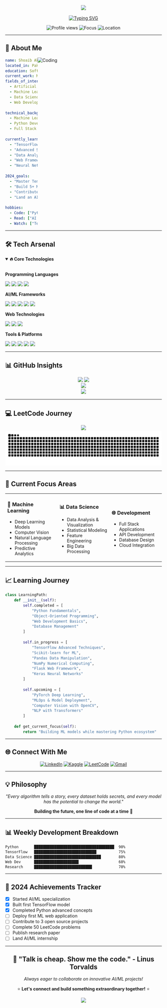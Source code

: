 <div align="center">
  <img src="https://capsule-render.vercel.app/api?type=waving&color=0:667eea,100:764ba2&height=200&section=header&text=Shoaib%20Akhtar%20Khan&fontSize=40&fontColor=ffffff&animation=fadeIn&fontAlignY=35&desc=AI%20Engineer%20%7C%20Software%20Developer%20%7C%20Machine%20Learning%20Enthusiast&descAlignY=55&descAlign=50"/>
</div>

<div align="center">
  
  [![Typing SVG](https://readme-typing-svg.demolab.com?font=JetBrains+Mono&weight=600&size=25&duration=4000&pause=1000&color=667EEA&center=true&vCenter=true&width=600&lines=Building+Intelligent+Systems;Exploring+Deep+Learning;Crafting+Python+Solutions;Solving+Real-World+Problems)](https://git.io/typing-svg)

  <p>
    <img src="https://komarev.com/ghpvc/?username=shoaib-niazi&color=blueviolet&style=for-the-badge&label=Visitors" alt="Profile views"/>
    <img src="https://img.shields.io/badge/Focus-AI%2FML-brightgreen?style=for-the-badge" alt="Focus"/>
    <img src="https://img.shields.io/badge/Location-Pakistan-ff69b4?style=for-the-badge" alt="Location"/>
  </p>
</div>

---

## 🎯 **About Me**

<img align="right" alt="Coding" width="400" src="https://media.giphy.com/media/qgQUggAC3Pfv687qPC/giphy.gif">

```yaml
name: Shoaib Akhtar Khan
located_in: Pakistan
education: Software Engineering Student
current_work: Multiple AI/ML Projects
fields_of_interest:
  - Artificial Intelligence
  - Machine Learning
  - Data Science
  - Web Development

technical_background:
  - Machine Learning Engineer
  - Python Developer
  - Full Stack Developer

currently_learning: 
  - "TensorFlow for Deep Learning"
  - "Advanced Scikit-learn Techniques"
  - "Data Analysis with Pandas & NumPy"
  - "Web Frameworks with Flask"
  - "Neural Networks with Keras"

2024_goals:
  - "Master TensorFlow and PyTorch"
  - "Build 5+ ML projects"
  - "Contribute to open source"
  - "Land an AI/ML internship"

hobbies:
  - Code: ["Python", "Machine Learning"]
  - Read: ["AI Research Papers", "Tech Blogs"]
  - Watch: ["Tech Conferences", "ML Tutorials"]
```

---

## 🛠️ **Tech Arsenal**

<details open>
<summary><b>🔥 Core Technologies</b></summary>
<br>

**Programming Languages**
<p>
  <img src="https://img.shields.io/badge/Python-3776AB?style=for-the-badge&logo=python&logoColor=white" />
  <img src="https://img.shields.io/badge/C++-00599C?style=for-the-badge&logo=cplusplus&logoColor=white" />
  <img src="https://img.shields.io/badge/JavaScript-F7DF1E?style=for-the-badge&logo=javascript&logoColor=black" />
  <img src="https://img.shields.io/badge/PHP-777BB4?style=for-the-badge&logo=php&logoColor=white" />
</p>

**AI/ML Frameworks**
<p>
  <img src="https://img.shields.io/badge/TensorFlow-FF6F00?style=for-the-badge&logo=tensorflow&logoColor=white" />
  <img src="https://img.shields.io/badge/Scikit--Learn-F7931E?style=for-the-badge&logo=scikit-learn&logoColor=white" />
  <img src="https://img.shields.io/badge/Keras-D00000?style=for-the-badge&logo=keras&logoColor=white" />
  <img src="https://img.shields.io/badge/Pandas-150458?style=for-the-badge&logo=pandas&logoColor=white" />
  <img src="https://img.shields.io/badge/NumPy-013243?style=for-the-badge&logo=numpy&logoColor=white" />
</p>

**Web Technologies**
<p>
  <img src="https://img.shields.io/badge/HTML5-E34F26?style=for-the-badge&logo=html5&logoColor=white" />
  <img src="https://img.shields.io/badge/CSS3-1572B6?style=for-the-badge&logo=css3&logoColor=white" />
  <img src="https://img.shields.io/badge/Flask-000000?style=for-the-badge&logo=flask&logoColor=white" />
</p>

**Tools & Platforms**
<p>
  <img src="https://img.shields.io/badge/Git-F05032?style=for-the-badge&logo=git&logoColor=white" />
  <img src="https://img.shields.io/badge/Linux-FCC624?style=for-the-badge&logo=linux&logoColor=black" />
  <img src="https://img.shields.io/badge/MySQL-4479A1?style=for-the-badge&logo=mysql&logoColor=white" />
  <img src="https://img.shields.io/badge/MATLAB-0076A8?style=for-the-badge&logo=mathworks&logoColor=white" />
  <img src="https://img.shields.io/badge/Figma-F24E1E?style=for-the-badge&logo=figma&logoColor=white" />
</p>

</details>

---

## 📊 **GitHub Insights**

<div align="center">
  <img height="170" src="https://github-readme-stats.vercel.app/api?username=shoaib-niazi&show_icons=true&theme=radical&hide_border=true&include_all_commits=true&count_private=true" />
  <img height="170" src="https://github-readme-stats.vercel.app/api/top-langs/?username=shoaib-niazi&layout=compact&theme=radical&hide_border=true&langs_count=8" />
</div>

<div align="center">
  <img src="https://github-readme-streak-stats.herokuapp.com/?user=shoaib-niazi&theme=radical&hide_border=true" />
</div>

<div align="center">
  <img src="https://github-profile-trophy.vercel.app/?username=shoaib-niazi&theme=radical&no-frame=true&no-bg=true&margin-w=4&row=2&column=3" />
</div>

---

## 💻 **LeetCode Journey**

<div align="center">
  <img src="https://leetcard.jacoblin.cool/swench_niazi_shoaib?theme=dark&font=JetBrains%20Mono&ext=heatmap" />
</div>

<div align="center">
  <img src="https://github.com/shoaib-niazi/shoaib-niazi/blob/output/github-contribution-grid-snake-dark.svg" />
</div>

---

## 🚀 **Current Focus Areas**

<table>
<tr>
<td width="33%">

### 🤖 Machine Learning
- Deep Learning Models
- Computer Vision
- Natural Language Processing
- Predictive Analytics

</td>
<td width="33%">

### 📊 Data Science  
- Data Analysis & Visualization
- Statistical Modeling
- Feature Engineering
- Big Data Processing

</td>
<td width="33%">

### 🌐 Development
- Full Stack Applications
- API Development
- Database Design
- Cloud Integration

</td>
</tr>
</table>

---

## 📈 **Learning Journey**

```python
class LearningPath:
    def __init__(self):
        self.completed = [
            "Python Fundamentals",
            "Object-Oriented Programming", 
            "Web Development Basics",
            "Database Management"
        ]
        
        self.in_progress = [
            "TensorFlow Advanced Techniques",
            "Scikit-learn for ML",
            "Pandas Data Manipulation", 
            "NumPy Numerical Computing",
            "Flask Web Framework",
            "Keras Neural Networks"
        ]
        
        self.upcoming = [
            "PyTorch Deep Learning",
            "MLOps & Model Deployment",
            "Computer Vision with OpenCV",
            "NLP with Transformers"
        ]
    
    def get_current_focus(self):
        return "Building ML models while mastering Python ecosystem"
```

---

## 🌐 **Connect With Me**

<div align="center">
  
[![LinkedIn](https://img.shields.io/badge/LinkedIn-0077B5?style=for-the-badge&logo=linkedin&logoColor=white&labelColor=0077B5)](https://www.linkedin.com/in/shoaib-akhtar-khan-627785338/)
[![Kaggle](https://img.shields.io/badge/Kaggle-20BEFF?style=for-the-badge&logo=kaggle&logoColor=white&labelColor=20BEFF)](https://kaggle.com/shoaib-akhtar-khan)
[![LeetCode](https://img.shields.io/badge/LeetCode-FFA116?style=for-the-badge&logo=leetcode&logoColor=black&labelColor=FFA116)](https://www.leetcode.com/swench_niazi_shoaib)
[![Gmail](https://img.shields.io/badge/Email-D14836?style=for-the-badge&logo=gmail&logoColor=white&labelColor=D14836)](mailto:shoaibniazi5862706@gmail.com)

</div>

---

## 💡 **Philosophy**

<div align="center">
  
*"Every algorithm tells a story, every dataset holds secrets, and every model has the potential to change the world."*

**Building the future, one line of code at a time** 🚀

</div>

---

## 📊 **Weekly Development Breakdown**

```text
Python       ████████████████████████████████████  90%
TensorFlow   ████████████████████████████          75%
Data Science ██████████████████████████████        80%
Web Dev      ████████████████████                  60%
Research     ██████████████████████████            70%
```

---

## 🎯 **2024 Achievements Tracker**

- [x] Started AI/ML specialization
- [x] Built first TensorFlow model
- [x] Completed Python advanced concepts  
- [ ] Deploy first ML web application
- [ ] Contribute to 3 open source projects
- [ ] Complete 50 LeetCode problems
- [ ] Publish research paper
- [ ] Land AI/ML internship

---

<div align="center">
  
## 🚀 **"Talk is cheap. Show me the code."** - Linus Torvalds

*Always eager to collaborate on innovative AI/ML projects!*

⭐ **Let's connect and build something extraordinary together!** ⭐

</div>

<div align="center">
  <img src="https://capsule-render.vercel.app/api?type=waving&color=0:667eea,100:764ba2&height=120&section=footer"/>
</div>
